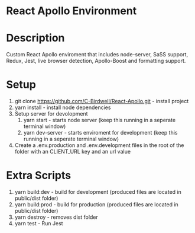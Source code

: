 # React Apollo Environment

# Description

Custom React Apollo enviroment that includes node-server, SaSS support, Redux, Jest, live browser detection, Apollo-Boost and formatting support.

# Setup

1. git clone https://github.com/C-Birdwell/React-Apollo.git - install project
2. yarn install - install node dependencies
3. Setup server for devolopment
   1. yarn start - starts node server (keep this running in a seperate terminal window)
   2. yarn dev-server - starts enviroment for development (keep this running in a seperate terminal window)
4. Create a .env.production and .env.development files in the root of the folder with an CLIENT_URL key and an url value

# Extra Scripts

1. yarn build:dev - build for development (produced files are located in public/dist folder)
2. yarn build:prod - build for production (produced files are located in public/dist folder)
3. yarn destroy - removes dist folder
4. yarn test - Run Jest

